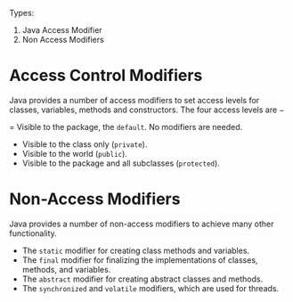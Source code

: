 Types:
1. Java Access Modifier
2. Non Access Modifiers

# Access Control Modifiers #
Java provides a number of access modifiers to set access levels for classes, variables, methods and constructors. The four access levels are −

= Visible to the package, the `default`. No modifiers are needed.
- Visible to the class only (`private`).
- Visible to the world (`public`).
- Visible to the package and all subclasses (`protected`).

# Non-Access Modifiers #
Java provides a number of non-access modifiers to achieve many other functionality.
- The `static` modifier for creating class methods and variables.
- The `final` modifier for finalizing the implementations of classes, methods, and variables.
- The `abstract` modifier for creating abstract classes and methods.
- The `synchronized` and `volatile` modifiers, which are used for threads.
